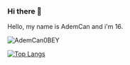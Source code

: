 ### Hi there 👋

Hello, my name is AdemCan and i'm 16.
 
 
![AdemCan0BEY](https://github-readme-stats.vercel.app/api?username=AdemCan0BEY&show_icons=true&theme=radical)

[![Top Langs](https://github-readme-stats.vercel.app/api/top-langs/?username=AdemCan0Bey)](https://github.com/AdemCan0Bey/github-readme-stats)
